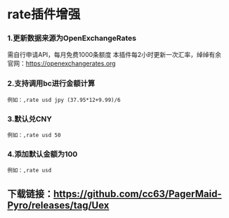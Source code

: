 # rate插件增强

### 1.更新数据来源为OpenExchangeRates
需自行申请API，每月免费1000条额度
本插件每2小时更新一次汇率，绰绰有余
官网：https://openexchangerates.org
### 2.支持调用bc进行金额计算
    例如：,rate usd jpy (37.95*12+9.99)/6
### 3.默认兑CNY
    例如：,rate usd 50
### 4.添加默认金额为100
    例如：,rate usd


## 下载链接：https://github.com/cc63/PagerMaid-Pyro/releases/tag/Uex
